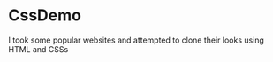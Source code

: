CssDemo
=======

I took some popular websites and attempted to clone their looks using HTML and CSSs
